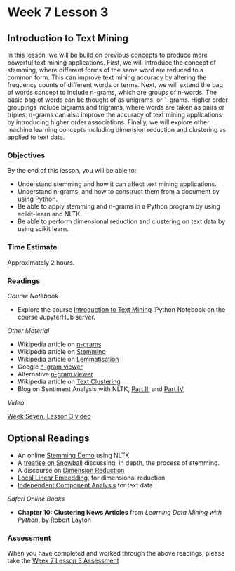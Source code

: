 # Week 7 Lesson 3 #
## Introduction to Text Mining ##

In this lesson, we will be build on previous concepts to produce more powerful text mining applications. First, we will introduce the concept of stemming, where different forms of the same word are reduced to a common form. This can improve text mining accuracy by altering the frequency counts of different words or terms. Next, we will extend the bag of words concept to include n-grams, which are groups of n-words. The basic bag of words can be thought of as unigrams, or 1-grams. Higher order groupings include bigrams and trigrams, where words are taken as pairs or triples. n-grams can also improve the accuracy of text mining applications by introducing higher order associations. Finally, we will explore other machine learning concepts including dimension reduction and clustering as applied to text data.

### Objectives ###

By the end of this lesson, you will be able to:

- Understand stemming and how it can affect text mining applications.
- Understand n-grams, and how to construct them from a document by using Python. 
- Be able to apply stemming and n-grams in a Python program by using scikit-learn and NLTK.
- Be able to perform dimensional reduction and clustering on text data by using scikit learn.

### Time Estimate ###

Approximately 2 hours.

### Readings ####

_Course Notebook_

- Explore the course [Introduction to Text Mining][l3nb] IPython Notebook on the course JupyterHub server.

_Other Material_

- Wikipedia article on [n-grams][wng]
- Wikipedia article on [Stemming][wst]
- Wikipedia article on [Lemmatisation][wl]
- Google [n-gram viewer][gnv]
- Alternative [n-gram viewer][anv]
- Wikipedia article on [Text Clustering][wtc]
- Blog on Sentiment Analysis with NLTK, [Part III][bsa3] and [Part IV][bsa4]

_Video_

[Week Seven, Lesson 3 video][lv]

## Optional Readings ##


- An online [Stemming Demo][std] using NLTK
- A [treatise on Snowball][tsb] discussing, in depth, the process of stemming.
- A discourse on [Dimension Reduction][msdr]
- [Local Linear Embedding][lle], for dimensional reduction
- [Independent Component Analysis][ica] for text data

_Safari Online Books_

- **Chapter 10: Clustering News Articles** from _Learning Data Mining with Python_, by Robert Layton

### Assessment ###

When you have completed and worked through the above readings, please take the [Week 7 Lesson 3 Assessment][la]

[l3nb]: notebooks/intro2tm.ipynb
[la]: https://learn.illinois.edu/mod/quiz/
[lv]: https://mediaspace.illinois.edu/media/
[wst]: https://en.wikipedia.org/wiki/Stemming
[wl]: https://en.wikipedia.org/wiki/Lemmatisation
[wtc]: https://en.wikipedia.org/wiki/Document_clustering

[tsb]: http://snowball.tartarus.org/texts/introduction.html
[std]: http://text-processing.com/demo/stem/

[wng]: https://en.wikipedia.org/wiki/N-gram

[gnv]: https://books.google.com/ngrams
[anv]: http://xkcd.culturomics.org

[bsa3]: http://streamhacker.com/2010/05/24/text-classification-sentiment-analysis-stopwords-collocations/
[bsa4]: http://streamhacker.com/2010/05/24/text-classification-sentiment-analysis-stopwords-collocations/

[msdr]: http://research.microsoft.com/pubs/150728/FnT_dimensionReduction.pdf
[lle]: http://science.sciencemag.org/content/290/5500/2323.abstract
[ica]: http://www.cs.rutgers.edu/~mlittman/topics/dimred02/kolenda99independent.pdf
